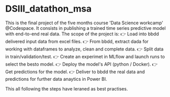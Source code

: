 # DSIII_datathon_msa
This is the final project of the five months course 'Data Science workcamp' @Codespace.
It consists in publishing a trained time series predictive model with end-to-end real data.
The scope of the project is:
👉 Load into bbdd delivered input data from excel files.
👉 From bbdd, extract dada for working with dataframes to analyze, clean and complete data.
👉 Split data in train/validation/test.
👉 Create an experimet in MLflow and launch runs to select the besto model.
👉 Deploy the model's API (python / Docker).
👉 Get predictions for the model.
👉 Deliver to bbdd the real data and predictions for further data anaytics in Power BI.

This all following the steps have leraned as best practises.